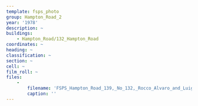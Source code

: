 ```yaml
---
template: fsps_photo
group: Hampton_Road_2
year: '1978'
description: ~
buildings:
    - Hampton_Road/132_Hampton_Road
coordinates: ~
heading: ~
classification: ~
section: ~
cell: ~
film_roll: ~
files:
    -
        filename: 'FSPS_Hampton_Road_139,_No_132,_Rocco_Alvaro_and_Luigi_Valsecchi,_10-1-E,_1978.png'
        caption: ''
---
```

